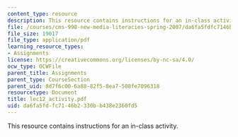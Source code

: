 ```yaml
---
content_type: resource
description: This resource contains instructions for an in-class activity.
file: /courses/cms-998-new-media-literacies-spring-2007/da6fa5fdfc7146b2330bb438e2360fd5_lec12_activity.pdf
file_size: 19017
file_type: application/pdf
learning_resource_types:
- Assignments
license: https://creativecommons.org/licenses/by-nc-sa/4.0/
ocw_type: OCWFile
parent_title: Assignments
parent_type: CourseSection
parent_uid: 8d7f6c00-6a88-82f5-8ea7-508fe7096318
resourcetype: Document
title: lec12_activity.pdf
uid: da6fa5fd-fc71-46b2-330b-b438e2360fd5
---
```

This resource contains instructions for an in-class activity.
